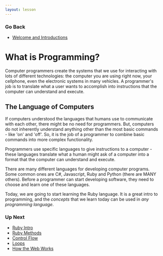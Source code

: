 ```yaml
---
layout: lesson
---
```


### Go Back

- [Welcome and Introductions](../)

# What is Programming?

Computer programmers create the systems that we use for interacting with lots of different technologies: the computer you are using right now, your cellphone, even the electronic systems in many vehicles.  A programmer's job is to translate what a user wants to accomplish into instructions that the computer can understand and execute.

## The Language of Computers

If computers understood the languages that humans use to communicate with each other, there might be no need for programmers.  But, computers do not inherently understand anything other than the most basic commands - like 'on' and 'off'.  So, it is the job of a programmer to combine basic commands into more complex functionality.

Programmers use specific languages to give instructions to a computer - these languages translate what a human might ask of a computer into a format that the computer can understand and execute.

There are many different languages for developing computer programs. Some common ones are C#, Javascript, Ruby and Python (there are MANY others).  Before a programmer can start developing software, they need to choose and learn one of these languages.

Today, we are going to start learning the Ruby language.  It is a great intro to programming, and the _concepts_ that we learn today can be used in _any programming language_.


### Up Next

- [Ruby Intro](../ruby-intro/)
- [Ruby Methods](../ruby-methods)
- [Control Flow](../control-flow)
- [Loops](../loops)
- [How the Web Works](../how-the-web-works/)